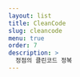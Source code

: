```yaml
---
layout: list
title: CleanCode
slug: cleancode
menu: true
order: 7
description: >
  정점의 클린코드 정복
---
```

